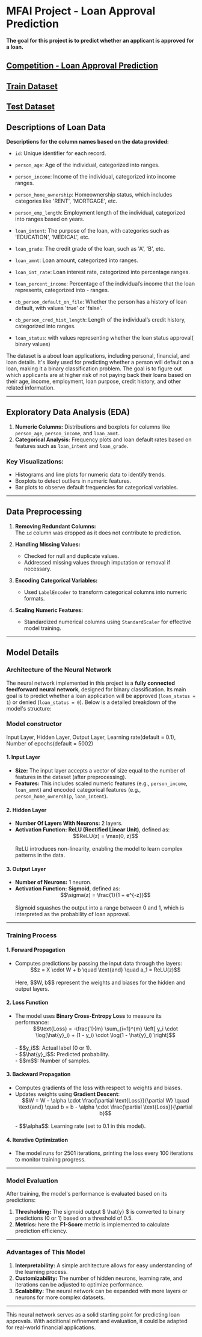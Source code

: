 <script type="text/javascript" async
  src="https://cdnjs.cloudflare.com/ajax/libs/mathjax/2.7.7/MathJax.js?config=TeX-MML-AM_CHTML">
</script>
# **MFAI Project - Loan Approval Prediction**
**The goal for this project is to predict whether an applicant is approved for a loan.**

## [Competition - Loan Approval Prediction](https://www.kaggle.com/competitions/playground-series-s4e10)

## [Train Dataset](https://drive.google.com/file/d/1jk9o22ubUvFh0ywrPje-LUS9N8Vy_0IE/view?usp=drive_link)

## [Test Dataset](https://drive.google.com/file/d/1q41Ro07XX6te2loEXL3pgAWkyMrDaUZs/view?usp=drive_link)

## **Descriptions of Loan Data**

**Descriptions for the column names based on the data provided:**


*   `id`: Unique identifier for each record.

*   `person_age`: Age of the individual, categorized into ranges.

*   `person_income`: Income of the individual, categorized into income ranges.

*   `person_home_ownership`: Homeownership status, which includes categories like 'RENT', 'MORTGAGE', etc.

*   `person_emp_length`: Employment length of the individual, categorized into ranges based on years.

*   `loan_intent`: The purpose of the loan, with categories such as 'EDUCATION', 'MEDICAL', etc.

*   `loan_grade`: The credit grade of the loan, such as 'A', 'B', etc.

*   `loan_amnt`: Loan amount, categorized into ranges.

*   `loan_int_rate`: Loan interest rate, categorized into percentage ranges.

*   `loan_percent_income`: Percentage of the individual’s income that the loan represents, categorized into - ranges.

*   `cb_person_default_on_file`: Whether the person has a history of loan default, with values 'true' or 'false'.

*   `cb_person_cred_hist_length`: Length of the individual’s credit history, categorized into ranges.

*   `loan_status`: with values representing whether the loan status approval( binary values)


The dataset is a about loan applications, including personal, financial, and loan details. 
It's likely used for predicting whether a person will default on a loan, making it a binary classification problem. 
The goal is to figure out which applicants are at higher risk of not paying back their loans based on their age, income, employment, loan purpose, credit history, and other related information.

---

## **Exploratory Data Analysis (EDA)**  
1. **Numeric Columns:** Distributions and boxplots for columns like `person_age`, `person_income`, and `loan_amnt`.  
2. **Categorical Analysis:** Frequency plots and loan default rates based on features such as `loan_intent` and `loan_grade`.  

### Key Visualizations:  
- Histograms and line plots for numeric data to identify trends.  
- Boxplots to detect outliers in numeric features.  
- Bar plots to observe default frequencies for categorical variables.  

---

## **Data Preprocessing**  

1. **Removing Redundant Columns:**  
   The `id` column was dropped as it does not contribute to prediction.  

2. **Handling Missing Values:**  
   - Checked for null and duplicate values.  
   - Addressed missing values through imputation or removal if necessary.  

3. **Encoding Categorical Variables:**  
   - Used `LabelEncoder` to transform categorical columns into numeric formats.  

4. **Scaling Numeric Features:**  
   - Standardized numerical columns using `StandardScaler` for effective model training.  


---

## **Model Details**

### **Architecture of the Neural Network**

The neural network implemented in this project is a **fully connected feedforward neural network**, designed for binary classification. Its main goal is to predict whether a loan application will be approved (`loan_status = 1`) or denied (`loan_status = 0`). Below is a detailed breakdown of the model's structure:  

### Model constructor
Input Layer, Hidden Layer, Output Layer, Learning rate(default = 0.1), Number of epochs(default = 5002)

#### **1. Input Layer**
- **Size:** The input layer accepts a vector of size equal to the number of features in the dataset (after preprocessing).  
- **Features:** This includes scaled numeric features (e.g., `person_income`, `loan_amnt`) and encoded categorical features (e.g., `person_home_ownership`, `loan_intent`).  

#### **2. Hidden Layer**
- **Number Of Layers With Neurons:** 2 layers.
- **Activation Function:** **ReLU (Rectified Linear Unit)**, defined as:<br>
  <div align="center">$$ReLU(z) = \max(0, z)$$</div><br>
  ReLU introduces non-linearity, enabling the model to learn complex patterns in the data.

#### **3. Output Layer**
- **Number of Neurons:** 1 neuron.
- **Activation Function:** **Sigmoid**, defined as:<br>
  <div align="center">$$\sigma(z) = \frac{1}{1 + e^{-z}}$$</div><br>
  Sigmoid squashes the output into a range between 0 and 1, which is interpreted as the probability of loan approval.

---

### **Training Process**

#### **1. Forward Propagation**
- Computes predictions by passing the input data through the layers:<br>
  <div align="center">$$z = X \cdot W + b \quad \text{and} \quad a_1 = ReLU(z)$$</div><br>
  Here, $$W, b$$ represent the weights and biases for the hidden and output layers.  

#### **2. Loss Function**
- The model uses **Binary Cross-Entropy Loss** to measure its performance:<br>
  <div align="center">$$\text{Loss} = -\frac{1}{m} \sum_{i=1}^{m} \left[ y_i \cdot \log(\hat{y}_i) + (1 - y_i) \cdot \log(1 - \hat{y}_i) \right]$$</div><br>
  - $$y_i$$: Actual label (0 or 1).<br>
  - $$\hat{y}_i$$: Predicted probability.<br>
  - $$m$$: Number of samples.<br>

#### **3. Backward Propagation**
- Computes gradients of the loss with respect to weights and biases.  
- Updates weights using **Gradient Descent**:<br>
  <div align="center">$$W = W - \alpha \cdot \frac{\partial \text{Loss}}{\partial W} \quad \text{and} \quad b = b - \alpha \cdot \frac{\partial \text{Loss}}{\partial b}$$</div><br>
  - $$\alpha$$: Learning rate (set to 0.1 in this model).  

#### **4. Iterative Optimization**
- The model runs for 2501 iterations, printing the loss every 100 iterations to monitor training progress.  

---

### **Model Evaluation**

After training, the model's performance is evaluated based on its predictions:  
1. **Thresholding:** The sigmoid output $ \hat{y} $ is converted to binary predictions (0 or 1) based on a threshold of 0.5.  
2. **Metrics:** here the **F1-Score** metric is implemented to calculate prediction efficiency.

---

### **Advantages of This Model**
1. **Interpretability:** A simple architecture allows for easy understanding of the learning process.  
2. **Customizability:** The number of hidden neurons, learning rate, and iterations can be adjusted to optimize performance.  
3. **Scalability:** The neural network can be expanded with more layers or neurons for more complex datasets.  

---

This neural network serves as a solid starting point for predicting loan approvals. With additional refinement and evaluation, it could be adapted for real-world financial applications.
